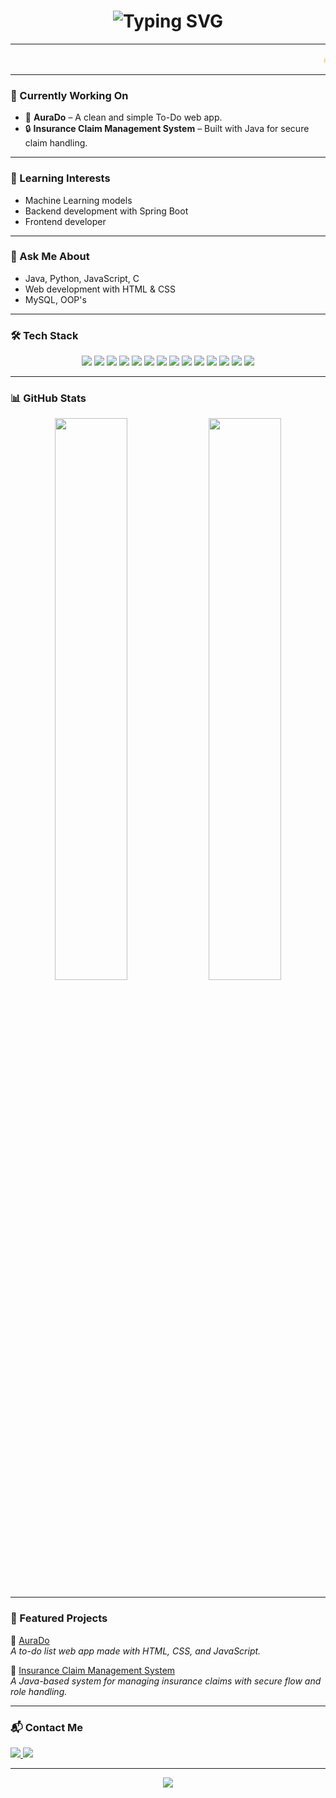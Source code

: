 <h1 align="center">
  <img src="https://readme-typing-svg.herokuapp.com?font=Fira+Code&size=32&pause=1000&center=true&vCenter=true&color=00FFFF&width=600&lines=Hi+%F0%9F%91%8B+I'm+Rohith;AI+%26+ML+Explorer;Java+%7C+Python+%7C+JavaScript+Developer;TECH+ENTHUSIAST+%F0%9F%8C%9F" alt="Typing SVG" />
</h1>

---

<p align="center">
  <marquee behavior="scroll" direction="left" scrollamount="6" style="font-size: 16px; color: #f39c12;">
    🔥 Passionate about AI, building smart systems, and solving real-world problems with code 🔥
  </marquee>
</p>

---

### 🔭 Currently Working On
- 🌟 **AuraDo** – A clean and simple To-Do web app.
- 🔒 **Insurance Claim Management System** – Built with Java for secure claim handling.

---

### 🌱 Learning Interests
- Machine Learning models
- Backend development with Spring Boot
- Frontend developer
---

### 💬 Ask Me About
- Java, Python, JavaScript, C
- Web development with HTML & CSS
- MySQL, OOP's

---

### 🛠️ Tech Stack
<p align="center">
  <img src="https://img.shields.io/badge/C-A8B9CC?style=for-the-badge&logo=c&logoColor=black" />
  <img src="https://img.shields.io/badge/C++-00599C?style=for-the-badge&logo=c%2B%2B&logoColor=white" />
  <img src="https://img.shields.io/badge/Python-3776AB?style=for-the-badge&logo=python&logoColor=white" />
  <img src="https://img.shields.io/badge/Java-ED8B00?style=for-the-badge&logo=java&logoColor=white" />
  <img src="https://img.shields.io/badge/HTML5-E34F26?style=for-the-badge&logo=html5&logoColor=white" />
  <img src="https://img.shields.io/badge/CSS3-1572B6?style=for-the-badge&logo=css3&logoColor=white" />
  <img src="https://img.shields.io/badge/JavaScript-F7DF1E?style=for-the-badge&logo=javascript&logoColor=black" />
  <img src="https://img.shields.io/badge/React-20232A?style=for-the-badge&logo=react&logoColor=61DAFB" />
  <img src="https://img.shields.io/badge/Spring%20Boot-6DB33F?style=for-the-badge&logo=spring-boot&logoColor=white" />
  <img src="https://img.shields.io/badge/Postman-FF6C37?style=for-the-badge&logo=postman&logoColor=white" />
  <img src="https://img.shields.io/badge/Git-F05032?style=for-the-badge&logo=git&logoColor=white" />
  <img src="https://img.shields.io/badge/MySQL-005C84?style=for-the-badge&logo=mysql&logoColor=white" />
  <img src="https://img.shields.io/badge/AWS-232F3E?style=for-the-badge&logo=amazon-aws&logoColor=white" />
  <img src="https://img.shields.io/badge/VS%20Code-007ACC?style=for-the-badge&logo=visual-studio-code&logoColor=white" />
</p>


---

### 📊 GitHub Stats
<p align="center">
  <img src="https://github-readme-stats.vercel.app/api?username=rohith-1008&show_icons=true&theme=radical" width="48%" />
  <img src="https://github-readme-streak-stats.herokuapp.com/?user=rohith-1008&theme=radical" width="48%" />
</p>

---

### 📌 Featured Projects

🔹 [AuraDo](https://github.com/rohith-1008/AuraDo)  
*A to-do list web app made with HTML, CSS, and JavaScript.*

🔹 [Insurance Claim Management System](https://github.com/rohith-1008/insurance-claim-management-system)  
*A Java-based system for managing insurance claims with secure flow and role handling.*

---

### 📬 Contact Me
<p align="left">
  <a href="mailto:venkatarohithkoppolu@gmail.com">
    <img src="https://img.shields.io/badge/Gmail-D14836?style=for-the-badge&logo=gmail&logoColor=white" />
  </a>
  <a href="[https://www.linkedin.com/in/your-linkedin/](https://www.linkedin.com/in/venkata-rohith-koppolu/)">
    <img src="https://img.shields.io/badge/LinkedIn-0A66C2?style=for-the-badge&logo=linkedin&logoColor=white" />
  </a>
</p>

---

<p align="center">
  <img src="https://readme-typing-svg.herokuapp.com?font=Fira+Code&size=18&pause=1000&color=9E00FF&vCenter=true&width=600&lines=Thanks+for+visiting!+Follow+for+more+projects+%F0%9F%9A%80;Always+building+something+awesome+%F0%9F%94%A5" />
</p>
